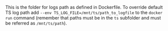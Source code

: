 This is the folder for logs path as defined in Dockerfile. To override default TS log path add `--env TS_LOG_FILE=/mnt/ts/path_to_logfile` to the `docker run` command (remember that paths must be in the `ts` subfolder and must be referred as `/mnt/ts/path`).
